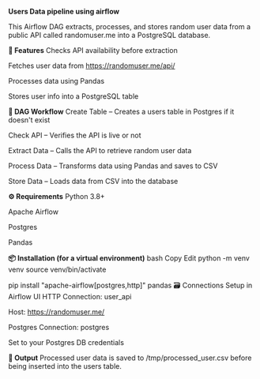 **Users Data pipeline using airflow**

This Airflow DAG extracts, processes, and stores random user data from a public API  called randomuser.me into a PostgreSQL database.

**🔧 Features**
Checks API availability before extraction

Fetches user data from https://randomuser.me/api/

Processes data using Pandas

Stores user info into a PostgreSQL table

**🔁 DAG Workflow**
Create Table – Creates a users table in Postgres if it doesn't exist

Check API – Verifies the API is live or not

Extract Data – Calls the API to retrieve random user data

Process Data – Transforms data using Pandas and saves to CSV

Store Data – Loads data from CSV into the database

**⚙️ Requirements**
Python 3.8+

Apache Airflow

Postgres

Pandas

**📦 Installation (for a virtual environment)**
bash
Copy
Edit
python -m venv venv
source venv/bin/activate

pip install "apache-airflow[postgres,http]" pandas
🗃️ Connections Setup in Airflow UI
HTTP Connection: user_api

Host: https://randomuser.me/

Postgres Connection: postgres

Set to your Postgres DB credentials

**📄 Output**
Processed user data is saved to /tmp/processed_user.csv before being inserted into the users table.
